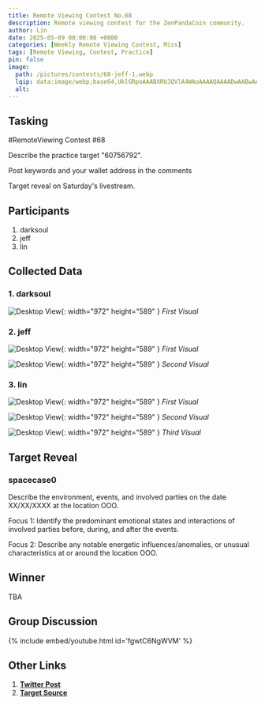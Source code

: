 ```yaml
---
title: Remote Viewing Contest No.68
description: Remote viewing contest for the ZenPandaCoin community.
author: Lin
date: 2025-05-09 00:00:00 +0800
categories: [Weekly Remote Viewing Contest, Miss]
tags: [Remote Viewing, Contest, Practice]
pin: false
image:
  path: /pictures/contests/68-jeff-1.webp
  lqip: data:image/webp;base64,UklGRpoAAABXRUJQVlA4WAoAAAAQAAAADwAABwAAQUxQSDIAAAARL0AmbZurmr57yyIiqE8oiG0bejIYEQTgqiDA9vqnsUSI6H+oAERp2HZ65qP/VIAWAFZQOCBCAAAA8AEAnQEqEAAIAAVAfCWkAALp8sF8rgRgAP7o9FDvMCkMde9PK7euH5M1m6VWoDXf2FkP3BqV0ZYbO6NA/VFIAAAA
  alt:
---
```


## Tasking

#RemoteViewing Contest #68

Describe the practice target "60756792".

Post keywords and your wallet address in the comments

Target reveal on Saturday's livestream.


## Participants

1. darksoul
2. jeff
3. lin


## Collected Data

### 1. darksoul

![Desktop View](/pictures/contests/68-darksoul-1.webp){: width="972" height="589" }
_First Visual_

### 2. jeff

![Desktop View](/pictures/contests/68-jeff-1.webp){: width="972" height="589" }
_First Visual_

![Desktop View](/pictures/contests/68-jeff-2.webp){: width="972" height="589" }
_Second Visual_

### 3. lin

![Desktop View](/pictures/contests/68-lin-1.webp){: width="972" height="589" }
_First Visual_

![Desktop View](/pictures/contests/68-lin-2.webp){: width="972" height="589" }
_Second Visual_

![Desktop View](/pictures/contests/68-lin-3.webp){: width="972" height="589" }
_Third Visual_


## Target Reveal

> 


### spacecase0

Describe the environment, events, and involved parties on the date XX/XX/XXXX at the location OOO.

Focus 1:
Identify the predominant emotional states and interactions of involved parties before, during, and after the events.

Focus 2:
Describe any notable energetic influences/anomalies, or unusual characteristics at or around the location OOO.


## Winner

TBA


## Group Discussion

{% include embed/youtube.html id='fgwtC6NgWVM' %}


## Other Links

1. [**Twitter Post**][Twitter Post]
2. [**Target Source**][Target Source]

[Twitter Post]: https://x.com/ZenPandaCoin/status/1920642020017910239
[Target Source]: https://x.com/ZenPandaCoin/status/1920642020017910239